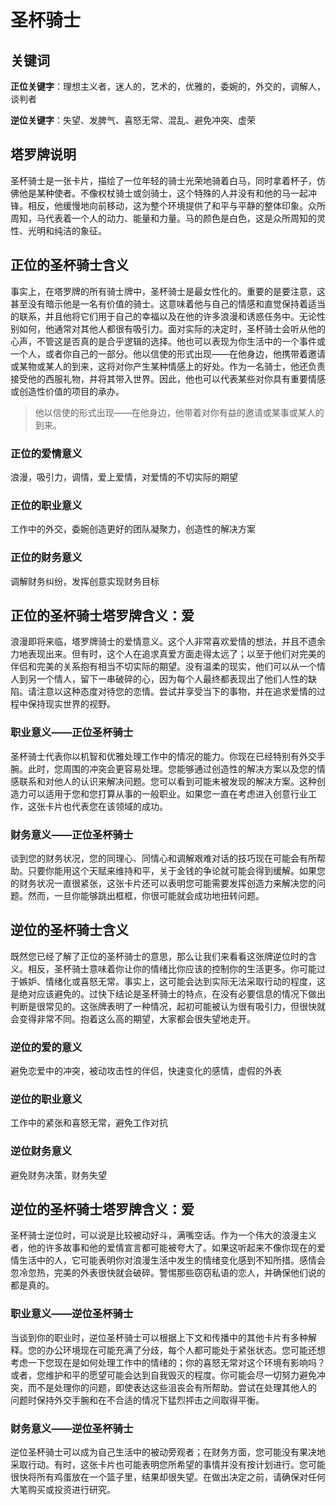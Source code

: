 # 圣杯骑士

## 关键词

**正位关键字**：理想主义者，迷人的，艺术的，优雅的，委婉的，外交的，调解人，谈判者

**逆位关键字**：失望、发脾气、喜怒无常、混乱、避免冲突、虚荣

## 塔罗牌说明

圣杯骑士是一张卡片，描绘了一位年轻的骑士光荣地骑着白马，同时拿着杯子，仿佛他是某种使者。不像权杖骑士或剑骑士，这个特殊的人并没有和他的马一起冲锋。相反，他缓慢地向前移动，这为整个环境提供了和平与平静的整体印象。众所周知，马代表着一个人的动力、能量和力量。马的颜色是白色，这是众所周知的灵性、光明和纯洁的象征。

## 正位的圣杯骑士含义

事实上，在塔罗牌的所有骑士牌中，圣杯骑士是最女性化的。重要的是要注意，这甚至没有暗示他是一名有价值的骑士。这意味着他与自己的情感和直觉保持着适当的联系，并且他将它们用于自己的幸福以及在他的许多浪漫和诱惑任务中。无论性别如何，他通常对其他人都很有吸引力。面对实际的决定时，圣杯骑士会听从他的心声，不管这是否真的是合乎逻辑的选择。他也可以表现为你生活中的一个事件或一个人，或者你自己的一部分。他以信使的形式出现——在他身边，他携带着邀请或某物或某人的到来，这将对你产生某种情感上的好处。作为一名骑士，他还负责接受他的西服礼物，并将其带入世界。因此，他也可以代表某些对你具有重要情感或创造性价值的项目的承办。

> 他以信使的形式出现——在他身边，他带着对你有益的邀请或某事或某人的到来。

### 正位的爱情意义

浪漫，吸引力，调情，爱上爱情，对爱情的不切实际的期望

### 正位的职业意义

工作中的外交，委婉创造更好的团队凝聚力，创造性的解决方案

### 正位的财务意义

调解财务纠纷，发挥创意实现财务目标

## 正位的圣杯骑士塔罗牌含义：爱

浪漫即将来临，塔罗牌骑士的爱情意义。这个人非常喜欢爱情的想法，并且不遗余力地表现出来。但有时，这个人在追求真爱方面走得太远了；以至于他们对完美的伴侣和完美的关系抱有相当不切实际的期望。没有温柔的现实，他们可以从一个情人到另一个情人，留下一串破碎的心，因为每个人最终都表现出了他们人性的缺陷。请注意以这种态度对待您的恋情。尝试并享受当下的事物，并在追求爱情的过程中保持现实世界的视野。

### 职业意义——正位圣杯骑士

圣杯骑士代表你以机智和优雅处理工作中的情况的能力。你现在已经特别有外交手腕。此时，您周围的冲突会更容易处理。您能够通过创造性的解决方案以及您的情感联系和对他人的认识来解决问题。您可以看到可能未被发现的解决方案。这种创造力可以适用于您和您打算从事的一般职业。如果您一直在考虑进入创意行业工作，这张卡片也代表您在该领域的成功。

### 财务意义——正位圣杯骑士

谈到您的财务状况，您的同理心、同情心和调解艰难对话的技巧现在可能会有所帮助。只要你能用这个天赋来维持和平，关于金钱的争论就可能会得到缓解。如果您的财务状况一直很紧张，这张卡片还可以表明您可能需要发挥创造力来解决您的问题。然而，一旦你能够跳出框框，你很可能就会成功地扭转问题。

## 逆位的圣杯骑士含义

既然您已经了解了正位的圣杯骑士的意思，那么让我们来看看这张牌逆位时的含义。相反，圣杯骑士意味着你让你的情绪比你应该的控制你的生活更多。你可能过于嫉妒、情绪化或喜怒无常。事实上，这可能会达到实际无法采取行动的程度，这是绝对应该避免的。过快下结论是圣杯骑士的特点，在没有必要信息的情况下做出判断是很常见的。这张牌表明了一种情况，起初可能被认为很有吸引力，但很快就会变得非常不同。抱着这么高的期望，大家都会很失望地走开。

### 逆位的爱的意义

避免恋爱中的冲突，被动攻击性的伴侣，快速变化的感情，虚假的外表

### 逆位的职业意义

工作中的紧张和喜怒无常，避免工作对抗

### 逆位财务意义

避免财务决策，财务失望

## 逆位的圣杯骑士塔罗牌含义：爱

圣杯骑士逆位时，可以说是比较被动好斗，满嘴空话。作为一个伟大的浪漫主义者，他的许多故事和他的爱情宣言都可能被夸大了。如果这听起来不像你现在的爱情生活中的人，它可能表明你对浪漫生活中发生的情绪变化感到不知所措。感情会忽冷忽热，完美的外表很快就会破碎。警惕那些窃窃私语的恋人，并确保他们说的都是真的。

### 职业意义——逆位圣杯骑士

当谈到你的职业时，逆位圣杯骑士可以根据上下文和传播中的其他卡片有多种解释。您的办公环境现在可能充满了分歧，每个人都可能处于紧张状态。您可能还想考虑一下您现在是如何处理工作中的情绪的；你的喜怒无常对这个环境有影响吗？或者，您维护和平的愿望可能会达到自我毁灭的程度。你可能会尽一切努力避免冲突，而不是处理你的问题，即使表达这些沮丧会有所帮助。尝试在处理其他人的 问题时保持外交手腕和在不合适的情况下猛烈抨击之间取得平衡。

### 财务意义——逆位圣杯骑士

逆位圣杯骑士可以成为自己生活中的被动旁观者；在财务方面，您可能没有果决地采取行动。有时，这张卡片也可能表明您所希望的事情并没有按计划进行。您可能很快将所有鸡蛋放在一个篮子里，结果却很失望。在做出决定之前，请确保对任何大笔购买或投资进行研究。